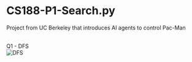 # CS188-P1-Search.py

Project from UC Berkeley that introduces AI agents to control Pac-Man<br><br>

Q1 - DFS<br>
![DFS](https://user-images.githubusercontent.com/98131995/212566018-6a9ae742-bb62-4cea-b769-f6ca63020974.gif)<br><br>
